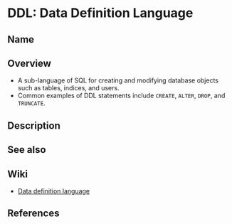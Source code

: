 # DDL: Data Definition Language

## Name

## Overview
- A sub-language of SQL for creating and modifying database objects such as tables, indices, and users.
- Common examples of DDL statements include `CREATE`, `ALTER`, `DROP`, and `TRUNCATE`.

## Description

## See also

## Wiki
- [Data definition language](https://en.wikipedia.org/wiki/Data_definition_language)

## References

